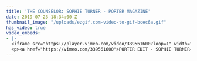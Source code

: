 ```yaml
---
title: 'THE COUNSELOR: SOPHIE TURNER - PORTER MAGAZINE'
date: 2019-07-23 18:34:00 Z
thumbnail_image: "/uploads/ezgif.com-video-to-gif-bcec6a.gif"
has_video: true
video_embeds:
- |-
  <iframe src="https://player.vimeo.com/video/339561600?loop=1" width="1280" height="720" frameborder="0" allow="autoplay; fullscreen" allowfullscreen></iframe>
  <p><a href="https://vimeo.com/339561600">PORTER EDIT - SOPHIE TURNER</a> from <a href="https://vimeo.com/user30551234">Batu Projects</a> on <a href="https://vimeo.com">Vimeo</a>.</p>
---
```


